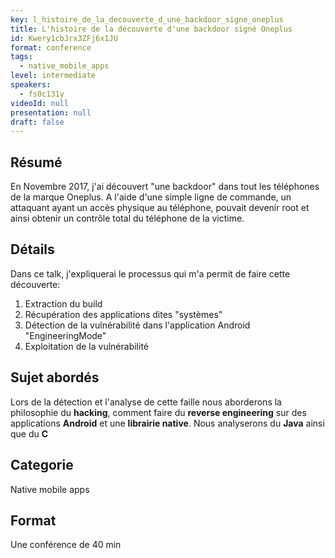 ```yaml
---
key: l_histoire_de_la_decouverte_d_une_backdoor_signe_oneplus
title: L'histoire de la découverte d'une backdoor signé Oneplus
id: Kwery1cbJrx3ZFj6x1JU
format: conference
tags:
  - native_mobile_apps
level: intermediate
speakers:
  - fs0c131y
videoId: null
presentation: null
draft: false
---
```

## Résumé
En Novembre 2017, j'ai découvert "une backdoor" dans tout les téléphones de la marque Oneplus. A l'aide d'une simple ligne de commande, un attaquant ayant un accès physique au téléphone, pouvait devenir root et ainsi obtenir un contrôle total du téléphone de la victime.

## Détails
Dans ce talk, j'expliquerai le processus qui m'a permit de faire cette découverte:
1. Extraction du build
2. Récupération des applications dites "systèmes"
3. Détection de la vulnérabilité dans l'application Android "EngineeringMode"
4. Exploitation de la vulnérabilité

## Sujet abordés
Lors de la détection et l'analyse de cette faille nous aborderons la philosophie du **hacking**, comment faire du **reverse engineering** sur des applications **Android** et une **librairie native**. Nous analyserons du **Java** ainsi que du **C** 

## Categorie
Native mobile apps

## Format
Une conférence de 40 min